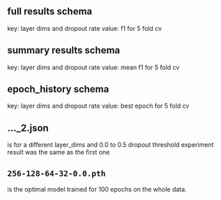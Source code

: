 ## full results schema
key: layer dims and dropout rate
value: f1 for 5 fold cv

## summary results schema
key: layer dims and dropout rate
value: mean f1 for 5 fold cv

## epoch_history schema
key: layer dims and dropout rate
value: best epoch for 5 fold cv

## ..._2.json
is for a different layer_dims and 0.0 to 0.5 dropout threshold experiment
result was the same as the first one

## `256-128-64-32-0.0.pth`
is the optimal model trained for 100 epochs on the whole data.